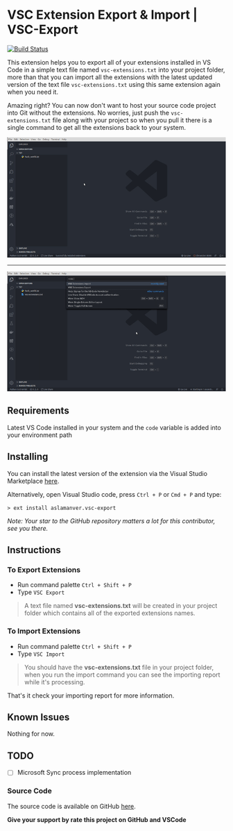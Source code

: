 # VSC Extension Export & Import | VSC-Export

[![Build Status](https://travis-ci.org/aslamanver/vsc-export.svg?branch=master)](https://travis-ci.org/aslamanver/vsc-export)

This extension helps you to export all of your extensions installed in VS Code in a simple text file named `vsc-extensions.txt` into your project folder, more than that you can import all the extensions with the latest updated version of the text file `vsc-extensions.txt` using this same extension again when you need it.

Amazing right? 
You can now don't want to host your source code project into Git without the extensions. No worries, just push the `vsc-extensions.txt` file along with your project so when you pull it there is a single command to get all the extensions back to your system.

[![Export](https://raw.githubusercontent.com/aslamanver/vsc-export/master/resources/screen_export.gif)](https://raw.githubusercontent.com/aslamanver/vsc-export/master/resources/screen_export.gif)

<hr>

[![Import](https://raw.githubusercontent.com/aslamanver/vsc-export/master/resources/screen_import.gif)](https://raw.githubusercontent.com/aslamanver/vsc-export/master/resources/screen_import.gif)

## Requirements

Latest VS Code installed in your system and the `code` variable is added into your environment path

## Installing

You can install the latest version of the extension via the Visual Studio Marketplace [here](https://marketplace.visualstudio.com/items?itemName=aslamanver.vsc-export).

Alternatively, open Visual Studio code, press `Ctrl + P` or `Cmd + P` and type:

    > ext install aslamanver.vsc-export

*Note: Your star to the GitHub repository matters a lot for this contributor, see you there.*

## Instructions

### To Export Extensions

* Run command palette `Ctrl + Shift + P`
* Type `VSC Export`

> A text file named <b>vsc-extensions.txt</b> will be created in your project folder which contains all of the exported extensions names.

### To Import Extensions

* Run command palette `Ctrl + Shift + P`
* Type `VSC Import`

> You should have the <b>vsc-extensions.txt</b> file in your project folder, when you run the import command you can see the importing report while it's processing.

That's it check your importing report for more information.

## Known Issues

Nothing for now.

## TODO

- [ ] Microsoft Sync process implementation

### Source Code

The source code is available on GitHub [here](https://github.com/aslamanver/vsc-export).

**Give your support by rate this project on GitHub and VSCode**
